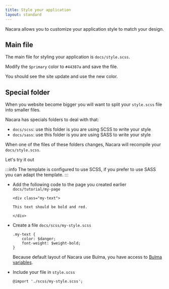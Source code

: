```yaml
---
title: Style your application
layout: standard
---
```


Nacara allows you to customize your application style to match your design.

## Main file

The main file for styling your application is `docs/style.scss`.

Modify the `$primary` color to `#44387a` and save the file.

You should see the site update and use the new color.

## Special folder

When you website become bigger you will want to split your `style.scss` file into smaller files.

Nacara has specials folders to deal with that:

- `docs/scss`: use this folder is you are using SCSS to write your style
- `docs/sass`: use this folder is you are using SASS to write your style

When one of the files of these folders changes, Nacara will recompile your `docs/style.scss`.

Let's try it out

:::info
The template is configured to use SCSS, if you prefer to use SASS you can adapt the template.
:::

<ul class="textual-steps">

<li>

Add the following code to the page you created earlier `docs/tutorial/my-page`

```
<div class="my-text">

This text should be bold and red.

</div>
```

</li>

<li>

Create a file `docs/scss/my-style.scss`

```
.my-text {
    color: $danger;
    font-weight: $weight-bold;
}
```

Because default layout of Nacara use Bulma, you have access to [Bulma variables](https://bulma.io/documentation/customize/variables/).

</li>

<li>

Include your file in `style.scss`

```
@import './scss/my-style.scss';
```

</li>

</ul>
